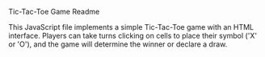 Tic-Tac-Toe Game Readme

This JavaScript file implements a simple Tic-Tac-Toe game with an HTML interface. Players can take turns clicking on cells to place their symbol ('X' or 'O'), and the game will determine the winner or declare a draw.

